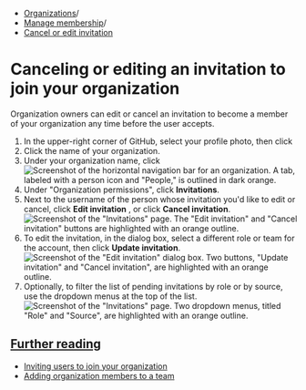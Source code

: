   * [Organizations](https://docs.github.com/en/organizations "Organizations")/
  * [Manage membership](https://docs.github.com/en/organizations/managing-membership-in-your-organization "Manage membership")/
  * [Cancel or edit invitation](https://docs.github.com/en/organizations/managing-membership-in-your-organization/canceling-or-editing-an-invitation-to-join-your-organization "Cancel or edit invitation")


# Canceling or editing an invitation to join your organization
Organization owners can edit or cancel an invitation to become a member of your organization any time before the user accepts.
  1. In the upper-right corner of GitHub, select your profile photo, then click 
  2. Click the name of your organization.
  3. Under your organization name, click 
![Screenshot of the horizontal navigation bar for an organization. A tab, labeled with a person icon and "People," is outlined in dark orange.](https://docs.github.com/assets/cb-18976/images/help/organizations/organization-people-tab.png)
  4. Under "Organization permissions", click **Invitations**.
  5. Next to the username of the person whose invitation you'd like to edit or cancel, click **Edit invitation** , or click **Cancel invitation**.
![Screenshot of the "Invitations" page. The "Edit invitation" and "Cancel invitation" buttons are highlighted with an orange outline.](https://docs.github.com/assets/cb-38157/images/help/organizations/organization-edit-or-cancel-invitation.png)
  6. To edit the invitation, in the dialog box, select a different role or team for the account, then click **Update invitation**.
![Screenshot of the "Edit invitation" dialog box. Two buttons, "Update invitation" and "Cancel invitation", are highlighted with an orange outline.](https://docs.github.com/assets/cb-83256/images/help/organizations/organization-edit-invitation.png)
  7. Optionally, to filter the list of pending invitations by role or by source, use the dropdown menus at the top of the list.
![Screenshot of the "Invitations" page. Two dropdown menus, titled "Role" and "Source", are highlighted with an orange outline.](https://docs.github.com/assets/cb-35803/images/help/organizations/organization-filter-invitations.png)


## [Further reading](https://docs.github.com/en/organizations/managing-membership-in-your-organization/canceling-or-editing-an-invitation-to-join-your-organization#further-reading)
  * [Inviting users to join your organization](https://docs.github.com/en/organizations/managing-membership-in-your-organization/inviting-users-to-join-your-organization)
  * [Adding organization members to a team](https://docs.github.com/en/organizations/organizing-members-into-teams/adding-organization-members-to-a-team)


